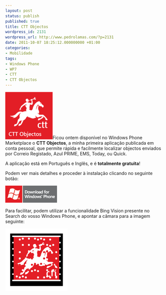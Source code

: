 ```yaml
---
layout: post
status: publish
published: true
title: CTT Objectos
wordpress_id: 2131
wordpress_url: http://www.pedrolamas.com/?p=2131
date: 2011-10-07 18:25:12.000000000 +01:00
categories:
- Mobilidade
tags:
- Windows Phone
- WP7
- CTT
- CTT Objectos
---
```

![](wp-content/uploads/2011/10/CTT-Objectos.png "CTT Objectos")Ficou ontem disponível no Windows Phone Marketplace o **CTT Objectos**, a minha primeira aplicação publicada em conta pessoal, que permite rápida e facilmente localizar objectos enviados por Correio Registado, Azul PRIME, EMS, Today, ou Quick.

A aplicação está em Português e Inglês, e é **totalmente gratuita**!

Podem ver mais detalhes e proceder à instalação clicando no seguinte botão:

[![](wp-content/uploads/2011/10/Download-EN-Med.png "CTT Objectos")](http://windowsphone.com/s?appid=f600b583-b1ba-4398-84aa-e52358c40532)

Para facilitar, podem utilizar a funcionalidade Bing Vision presente no Search do vosso Windows Phone, e apontar a câmara para a imagem seguinte:

![](wp-content/uploads/2011/10/CTT-Objectos-Tag.png "CTT Objectos Tag")

